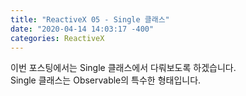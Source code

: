 ```yaml
---
title: "ReactiveX 05 - Single 클래스"
date: "2020-04-14 14:03:17 -400"
categories: ReactiveX
---
```


이번 포스팅에서는 Single 클래스에서 다뤄보도록 하겠습니다.  
Single 클래스는 Observable의 특수한 형태입니다.  

